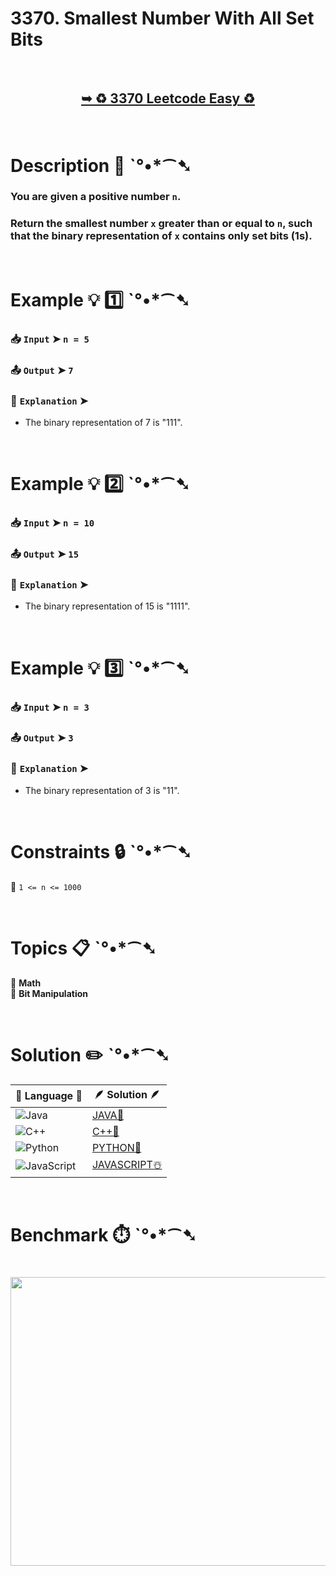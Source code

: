 # 3370. Smallest Number With All Set Bits

</br>

<h2 align="center"> 

<a href="https://leetcode.com/problems/smallest-number-with-all-set-bits/description/?envType=daily-question&envId=2025-10-29"><strong>➥ ♻️ 3370 Leetcode Easy ♻️ </strong></a>
</h2>

</br>

# Description 📜 ˋ°•*⁀➷

### You are given a positive number `n`.

### Return the smallest number `x` greater than or equal to `n`, such that the binary representation of `x` contains only set bits (1s).

</br>

# Example 💡 1️⃣ ˋ°•*⁀➷

  ### 📥 `Input`  ➤ `n = 5`

  ### 📤 `Output`  ➤ `7`

  ### 🔦 `Explanation`  ➤

  - The binary representation of 7 is "111".

</br>

# Example 💡 2️⃣ ˋ°•*⁀➷

  ### 📥 `Input`  ➤ `n = 10`

  ### 📤 `Output`  ➤ `15`

  ### 🔦 `Explanation`  ➤

  - The binary representation of 15 is "1111".

</br>

# Example 💡 3️⃣ ˋ°•*⁀➷

  ### 📥 `Input`  ➤ `n = 3`

  ### 📤 `Output`  ➤ `3`

  ### 🔦 `Explanation`  ➤

  - The binary representation of 3 is "11".

</br>

# Constraints 🔒 ˋ°•*⁀➷

🔹 `1 <= n <= 1000` </br>

</br>

# Topics 📋 ˋ°•*⁀➷

🔸 **Math** </br>
🔸 **Bit Manipulation** </br>

</br>

# Solution ✏️ ˋ°•*⁀➷

| 📒 Language 📒  | 🪶 Solution 🪶 |
| ------------- | ------------- |
|  ![Java](https://img.shields.io/badge/java-%23ED8B00.svg?style=for-the-badge&logo=openjdk&logoColor=white)  | [JAVA🍁](https://github.com/Prakhar-002/LEETCODE/blob/main/%F0%9F%8D%84%20Daily%20Challenge%202025%20%F0%9F%8D%B3/%F0%9F%94%AC%20Examine%20Thoroughly%20%F0%9F%A7%AC/10%20Oct%20%F0%9F%9B%95/29%20-%2010%20-%202025%20---%203370.%20Smallest%20Number%20With%20All%20Set%20Bits%20%E2%98%83%EF%B8%8F%20%F0%9F%8D%81%20%F0%9F%8D%B0%20%F0%9F%8E%B2/%F0%9F%8D%81JAVA%20-%203370.%20Smallest%20Number%20With%20All%20Set%20Bits.java) |
|  ![C++](https://img.shields.io/badge/c++-%2300599C.svg?style=for-the-badge&logo=c%2B%2B&logoColor=white)  | [C++🎲](https://github.com/Prakhar-002/LEETCODE/blob/main/%F0%9F%8D%84%20Daily%20Challenge%202025%20%F0%9F%8D%B3/%F0%9F%94%AC%20Examine%20Thoroughly%20%F0%9F%A7%AC/10%20Oct%20%F0%9F%9B%95/29%20-%2010%20-%202025%20---%203370.%20Smallest%20Number%20With%20All%20Set%20Bits%20%E2%98%83%EF%B8%8F%20%F0%9F%8D%81%20%F0%9F%8D%B0%20%F0%9F%8E%B2/%F0%9F%8E%B2CPP%20-%203370.%20Smallest%20Number%20With%20All%20Set%20Bits.cpp)  |
|  ![Python](https://img.shields.io/badge/python-3670A0?style=for-the-badge&logo=python&logoColor=ffdd54)    | [PYTHON🍰](https://github.com/Prakhar-002/LEETCODE/blob/main/%F0%9F%8D%84%20Daily%20Challenge%202025%20%F0%9F%8D%B3/%F0%9F%94%AC%20Examine%20Thoroughly%20%F0%9F%A7%AC/10%20Oct%20%F0%9F%9B%95/29%20-%2010%20-%202025%20---%203370.%20Smallest%20Number%20With%20All%20Set%20Bits%20%E2%98%83%EF%B8%8F%20%F0%9F%8D%81%20%F0%9F%8D%B0%20%F0%9F%8E%B2/%F0%9F%8D%B0PYTHON%20-%203370.%20Smallest%20Number%20With%20All%20Set%20Bits.py) |
| ![JavaScript](https://img.shields.io/badge/javascript-%23323330.svg?style=for-the-badge&logo=javascript&logoColor=%23F7DF1E)   | [JAVASCRIPT☃️](https://github.com/Prakhar-002/LEETCODE/blob/main/%F0%9F%8D%84%20Daily%20Challenge%202025%20%F0%9F%8D%B3/%F0%9F%94%AC%20Examine%20Thoroughly%20%F0%9F%A7%AC/10%20Oct%20%F0%9F%9B%95/29%20-%2010%20-%202025%20---%203370.%20Smallest%20Number%20With%20All%20Set%20Bits%20%E2%98%83%EF%B8%8F%20%F0%9F%8D%81%20%F0%9F%8D%B0%20%F0%9F%8E%B2/%E2%98%83%EF%B8%8FJAVASCRIPT%20-%203370.%20Smallest%20Number%20With%20All%20Set%20Bits.js) |

</br>

# Benchmark ⏱️ ˋ°•*⁀➷

<h1  align="center" >

<img src ="https://github.com/user-attachments/assets/61acacda-27eb-4010-af03-02f31119b589" width = "700px" height="462px" />

</h1>
